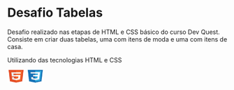<h1>Desafio Tabelas</h1>

<p>Desafio realizado nas etapas de HTML e CSS básico do curso Dev Quest. <br>
Consiste em criar duas tabelas, uma com itens de moda e uma com itens de casa.</p>

<p>Utilizando das tecnologias HTML e CSS </p>
<div style="display: inline_block">
  
  <img align="center" alt="HTML" height="30" width="40" src="https://raw.githubusercontent.com/devicons/devicon/master/icons/html5/html5-original.svg">
  <img align="center" alt="CSS" height="30" width="40" src="https://raw.githubusercontent.com/devicons/devicon/master/icons/css3/css3-original.svg">
 
  
</div>
